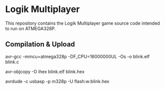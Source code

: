 # Logik Multiplayer

This repository contains the Logik Multiplayer game source code intended to run on ATMEGA328P.


## Compilation & Upload

avr-gcc -mmcu=atmega328p -DF_CPU=16000000UL -Os -o blink.elf blink.c

avr-objcopy -O ihex blink.elf blink.hex

avrdude -c usbasp -p m328p -U flash:w:blink.hex
